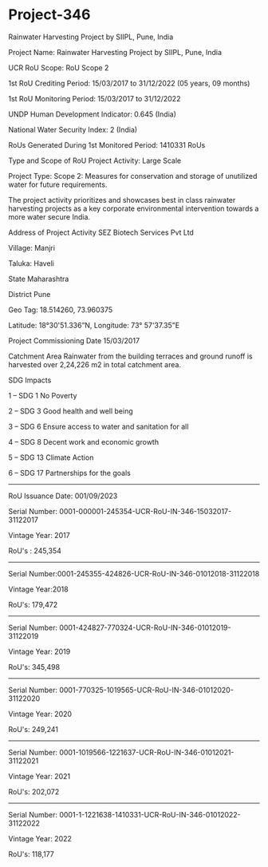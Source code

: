 # Project-346
Rainwater Harvesting Project by SIIPL, Pune, India

Project Name: Rainwater Harvesting Project by SIIPL, Pune, India

UCR RoU Scope: RoU Scope 2

1st RoU Crediting Period: 15/03/2017 to 31/12/2022 (05 years, 09 months)

1st RoU Monitoring Period: 15/03/2017 to 31/12/2022

UNDP Human Development Indicator: 0.645 (India)

National Water Security Index: 2 (India)

RoUs Generated During 1st Monitored Period: 1410331 RoUs

Type and Scope of RoU Project Activity: Large Scale 

Project Type: Scope 2: Measures for conservation and storage of unutilized
water for future requirements.

The project activity prioritizes and showcases best in class
rainwater harvesting projects as a key corporate
environmental intervention towards a more water secure
India.

Address of Project Activity SEZ Biotech Services Pvt Ltd

Village: Manjri

Taluka: Haveli

State Maharashtra

District Pune

Geo Tag: 18.514260, 73.960375

Latitude: 18°30'51.336”N, Longitude: 73° 57'37.35"E

Project Commissioning Date 15/03/2017

Catchment Area
Rainwater from the building terraces and ground runoff is
harvested over 2,24,226 m2
in total catchment area.

SDG Impacts

1 – SDG 1 No Poverty

2 – SDG 3 Good health and well being

3 – SDG 6 Ensure access to water and sanitation for all

4 – SDG 8 Decent work and economic growth

5 – SDG 13 Climate Action

6 – SDG 17 Partnerships for the goals
___________________
RoU Issuance Date: 001/09/2023

Serial Number: 0001-000001-245354-UCR-RoU-IN-346-15032017-31122017

Vintage Year: 2017

RoU's : 245,354
________________
Serial Number:0001-245355-424826-UCR-RoU-IN-346-01012018-31122018

Vintage Year:2018

RoU's: 179,472
______________________
Serial Number: 0001-424827-770324-UCR-RoU-IN-346-01012019-31122019

Vintage Year: 2019

RoU's: 345,498
______________________
Serial Number: 0001-770325-1019565-UCR-RoU-IN-346-01012020-31122020

Vintage Year: 2020

RoU's: 249,241
_______________________
Serial Number: 0001-1019566-1221637-UCR-RoU-IN-346-01012021-31122021

Vintage Year: 2021

RoU's: 202,072
_____________________
Serial Number: 0001-1-1221638-1410331-UCR-RoU-IN-346-01012022-31122022

Vintage Year: 2022

RoU's: 118,177
